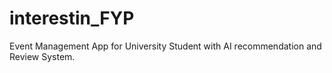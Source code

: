 # interestin_FYP
Event Management App for University Student with AI recommendation and Review System.
